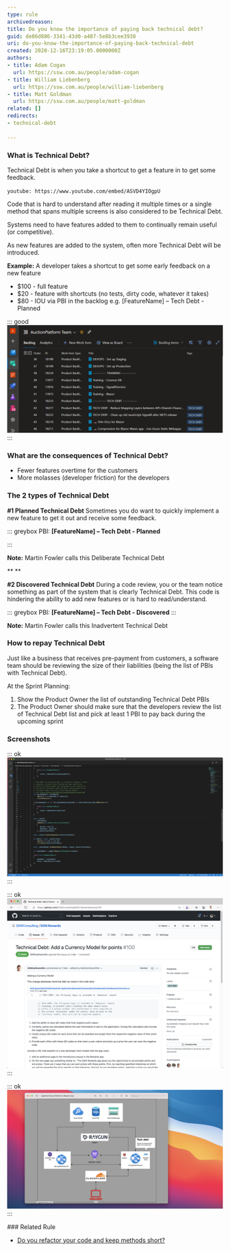 ```yaml
---
type: rule
archivedreason: 
title: Do you know the importance of paying back technical debt?
guid: de86d886-3341-43d0-a487-5e8b3cee3938
uri: do-you-know-the-importance-of-paying-back-technical-debt
created: 2020-12-16T23:19:05.0000000Z
authors:
- title: Adam Cogan
  url: https://ssw.com.au/people/adam-cogan
- title: William Liebenberg
  url: https://ssw.com.au/people/william-liebenberg
- title: Matt Goldman
  url: https://ssw.com.au/people/matt-goldman
related: []
redirects:
- technical-debt

---
```


### What is Technical Debt?


Technical Debt is when you take a shortcut to get a feature in to get some feedback.


`youtube: https://www.youtube.com/embed/ASVD4YIOgpU`
 



<!--endintro-->

Code that is hard to understand after reading it multiple times or a single method that spans multiple screens is also considered to be Technical Debt.

Systems need to have features added to them to continually remain useful (or competitive).

As new features are added to the system, often more Technical Debt will be introduced.

**Example:** A developer takes a shortcut to get some early feedback on a new feature

* $100 - full feature
* $20 - feature with shortcuts (no tests, dirty code, whatever it takes)
* $80 - IOU via PBI in the backlog e.g. [FeatureName] – Tech Debt - Planned



::: good  
![Figure: Good example - Tech Debt is very visible to the Product Owner](tech-debt-good-example.png)  
:::

### What are the consequences of Technical Debt?


* Fewer features overtime for the customers
* More molasses (developer friction) for the developers


### The 2 types of Technical Debt


 **#1 Planned Technical Debt** 
Sometimes you do want to quickly implement a new feature to get it out and receive some feedback.

::: greybox
PBI:         **[FeatureName] – Tech Debt - Planned** 

:::

**Note:** Martin Fowler calls this Deliberate Technical Debt 

 **
** 

**#2 Discovered Technical Debt** 
During a code review, you or the team notice something as part of the system that is clearly Technical Debt. This code is hindering the ability to add new features or is hard to read/understand.

::: greybox
PBI: 
             **[FeatureName] – Tech Debt - Discovered** 
:::


**Note:** Martin Fowler calls this Inadvertent Technical Debt

### How to repay Technical Debt


Just like a business that receives pre-payment from customers, a software team should be reviewing the size of their liabilities (being the list of PBIs with Technical Debt).

At the Sprint Planning:

1. Show the Product Owner the list of outstanding Technical Debt PBIs
2. The Product Owner should make sure that the developers review the list of Technical Debt list and pick at least 1 PBI to pay back during the upcoming sprint


### Screenshots



::: ok  
![Figure: Screenshot of code with tech debt comment and link to GitHub issue](techdebt-github.png)  
:::
<dd></dd>

::: ok  
![Figure: Screenshot of tech debt on backlog](techdebt-backlog.png)  
:::
<dd></dd>

::: ok  
![Figure: SugarLearning architecture diagram](techdebt-architecture.png)  
:::
<dd></dd>
### Related Rule




* [Do you refactor your code and keep methods short?](/refactor-your-code-and-keep-methods-short)

